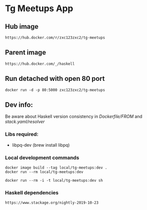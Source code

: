 # Tg Meetups App


## Hub image
```
https://hub.docker.com/r/zxc123zxc2/tg-meetups
```

## Parent image
```
https://hub.docker.com/_/haskell
```

## Run detached with open 80 port
```
docker run -d -p 80:5000 zxc123zxc2/tg-meetups
```

## Dev info:

Be aware about Haskell version consistency in *Dockerfile/FROM* and *stack.yaml/resolver*

### Libs required:
-  libpq-dev (brew install libpq)


### Local development commands
```
docker image build --tag local/tg-meetups:dev .
docker run --rm local/tg-meetups:dev

docker run --rm -i -t local/tg-meetups:dev sh  
```

### Haskell dependencies
```
https://www.stackage.org/nightly-2019-10-23
```